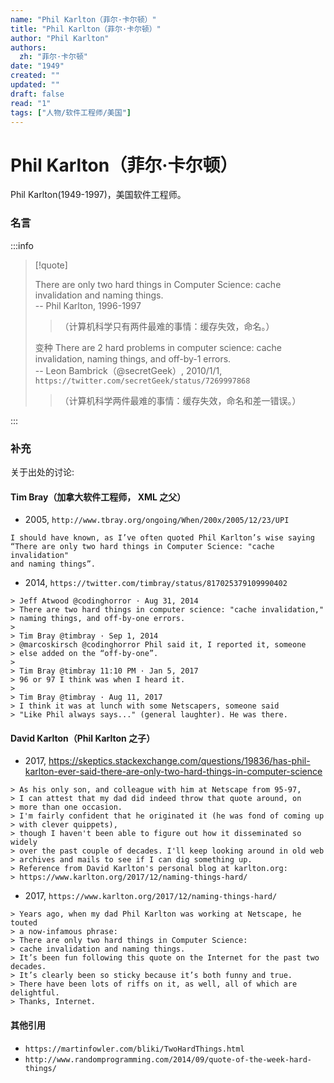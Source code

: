 ```yaml
---
name: "Phil Karlton（菲尔·卡尔顿）"
title: "Phil Karlton（菲尔·卡尔顿）"
author: "Phil Karlton"
authors:
  zh: "菲尔·卡尔顿"
date: "1949"
created: ""
updated: ""
draft: false
read: "1"
tags: ["人物/软件工程师/美国"]
---
```


# Phil Karlton（菲尔·卡尔顿）

Phil Karlton(1949-1997)，美国软件工程师。

### 名言

:::info

> [!quote]
>
> There are only two hard things in Computer Science:
> cache invalidation and naming things.  
> -- Phil Karlton, 1996-1997
>
> > （计算机科学只有两件最难的事情：缓存失效，命名。）
>
> 变种
> There are 2 hard problems in computer science:
> cache invalidation, naming things, and off-by-1 errors.  
> -- Leon Bambrick（@secretGeek）, 2010/1/1, `https://twitter.com/secretGeek/status/7269997868`
>
> > （计算机科学两件最难的事情：缓存失效，命名和差一错误。）

:::

### 补充

关于出处的讨论:

#### Tim Bray（加拿大软件工程师， XML 之父）

- 2005, `http://www.tbray.org/ongoing/When/200x/2005/12/23/UPI`

```
I should have known, as I’ve often quoted Phil Karlton’s wise saying
“There are only two hard things in Computer Science: "cache invalidation"
and naming things”.
```

- 2014, `https://twitter.com/timbray/status/817025379109990402`

```
> Jeff Atwood @codinghorror · Aug 31, 2014
> There are two hard things in computer science: "cache invalidation,"
> naming things, and off-by-one errors.
>
> Tim Bray @timbray · Sep 1, 2014
> @marcoskirsch @codinghorror Phil said it, I reported it, someone
> else added on the “off-by-one”.
>
> Tim Bray @timbray 11:10 PM · Jan 5, 2017
> 96 or 97 I think was when I heard it.
>
> Tim Bray @timbray · Aug 11, 2017
> I think it was at lunch with some Netscapers, someone said
> "Like Phil always says..." (general laughter). He was there.
```

#### David Karlton（Phil Karlton 之子）

- 2017, https://skeptics.stackexchange.com/questions/19836/has-phil-karlton-ever-said-there-are-only-two-hard-things-in-computer-science

```
> As his only son, and colleague with him at Netscape from 95-97,
> I can attest that my dad did indeed throw that quote around, on
> more than one occasion.
> I'm fairly confident that he originated it (he was fond of coming up
> with clever quippets),
> though I haven't been able to figure out how it disseminated so widely
> over the past couple of decades. I'll keep looking around in old web
> archives and mails to see if I can dig something up.
> Reference from David Karlton's personal blog at karlton.org:
> https://www.karlton.org/2017/12/naming-things-hard/
```

- 2017, `https://www.karlton.org/2017/12/naming-things-hard/`

```
> Years ago, when my dad Phil Karlton was working at Netscape, he touted
> a now-infamous phrase:
> There are only two hard things in Computer Science:
> cache invalidation and naming things.
> It’s been fun following this quote on the Internet for the past two decades.
> It’s clearly been so sticky because it’s both funny and true.
> There have been lots of riffs on it, as well, all of which are delightful.
> Thanks, Internet.
```

#### 其他引用

- `https://martinfowler.com/bliki/TwoHardThings.html`
- `http://www.randomprogramming.com/2014/09/quote-of-the-week-hard-things/`
